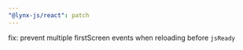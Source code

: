 ```yaml
---
"@lynx-js/react": patch
---
```


fix: prevent multiple firstScreen events when reloading before `jsReady`
